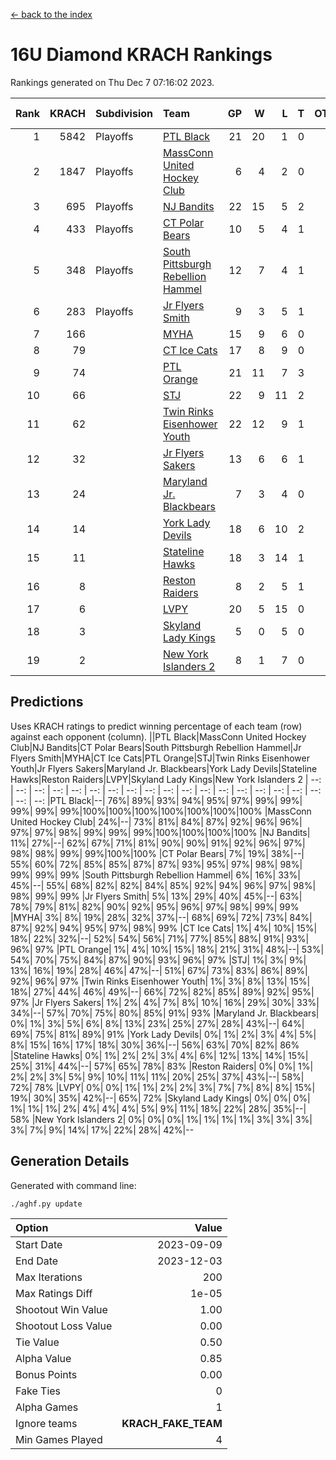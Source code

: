 [<- back to the index](readme.md)
# 16U Diamond KRACH Rankings
Rankings generated on Thu Dec  7 07:16:02 2023.

Rank|KRACH|Subdivision|Team|GP|W|L|T|OTW|OTL|SoS|Exp Wins|Win Diff
---:|---:|:---|:---|---:|---:|---:|---:|---:|---:|---:|---:|---:
1|5842|Playoffs|[PTL Black](https://gamesheetstats.com/seasons/3663/teams/140833/schedule)|21|20|1|0|2|0|359|20.8|-0.0
2|1847|Playoffs|[MassConn United Hockey Club](https://gamesheetstats.com/seasons/3663/teams/140835/schedule)|6|4|2|0|0|0|1891|4.8|-0.0
3|695|Playoffs|[NJ Bandits](https://gamesheetstats.com/seasons/3663/teams/140836/schedule)|22|15|5|2|0|2|791|16.8|-0.0
4|433|Playoffs|[CT Polar Bears](https://gamesheetstats.com/seasons/3663/teams/140834/schedule)|10|5|4|1|0|0|1286|6.3|-0.0
5|348|Playoffs|[South Pittsburgh Rebellion Hammel](https://gamesheetstats.com/seasons/3663/teams/140839/schedule)|12|7|4|1|0|0|1040|8.4|0.0
6|283|Playoffs|[Jr Flyers Smith](https://gamesheetstats.com/seasons/3663/teams/140837/schedule)|9|3|5|1|1|2|1478|4.3|-0.0
7|166||[MYHA](https://gamesheetstats.com/seasons/3663/teams/140838/schedule)|15|9|6|0|0|0|877|9.9|0.0
8|79||[CT Ice Cats](https://gamesheetstats.com/seasons/3663/teams/140846/schedule)|17|8|9|0|0|1|659|8.9|0.0
9|74||[PTL Orange](https://gamesheetstats.com/seasons/3663/teams/140842/schedule)|21|11|7|3|1|0|85|13.4|0.0
10|66||[STJ](https://gamesheetstats.com/seasons/3663/teams/140841/schedule)|22|9|11|2|0|1|897|10.9|0.0
11|62||[Twin Rinks Eisenhower Youth](https://gamesheetstats.com/seasons/3663/teams/140847/schedule)|22|12|9|1|3|0|102|13.4|0.0
12|32||[Jr Flyers Sakers](https://gamesheetstats.com/seasons/3663/teams/140843/schedule)|13|6|6|1|2|0|85|7.4|0.0
13|24||[Maryland Jr. Blackbears](https://gamesheetstats.com/seasons/3663/teams/140848/schedule)|7|3|4|0|0|1|791|3.9|0.0
14|14||[York Lady Devils](https://gamesheetstats.com/seasons/3663/teams/140845/schedule)|18|6|10|2|0|2|352|7.9|0.0
15|11||[Stateline Hawks](https://gamesheetstats.com/seasons/3663/teams/140840/schedule)|18|3|14|1|0|1|1059|4.4|0.0
16|8||[Reston Raiders](https://gamesheetstats.com/seasons/3663/teams/140850/schedule)|8|2|5|1|1|0|25|3.4|0.0
17|6||[LVPY](https://gamesheetstats.com/seasons/3663/teams/140844/schedule)|20|5|15|0|0|0|94|5.9|0.0
18|3||[Skyland Lady Kings](https://gamesheetstats.com/seasons/3663/teams/140849/schedule)|5|0|5|0|0|0|48|0.9|0.0
19|2||[New York Islanders 2](https://gamesheetstats.com/seasons/3663/teams/140851/schedule)|8|1|7|0|0|0|33|1.9|0.0

## Predictions
Uses KRACH ratings to predict winning percentage of each team (row) against each opponent (column).
||PTL Black|MassConn United Hockey Club|NJ Bandits|CT Polar Bears|South Pittsburgh Rebellion Hammel|Jr Flyers Smith|MYHA|CT Ice Cats|PTL Orange|STJ|Twin Rinks Eisenhower Youth|Jr Flyers Sakers|Maryland Jr. Blackbears|York Lady Devils|Stateline Hawks|Reston Raiders|LVPY|Skyland Lady Kings|New York Islanders 2
| --: | --: | --: | --: | --: | --: | --: | --: | --: | --: | --: | --: | --: | --: | --: | --: | --: | --: | --: | --: 
|PTL Black|--| 76%| 89%| 93%| 94%| 95%| 97%| 99%| 99%| 99%| 99%| 99%|100%|100%|100%|100%|100%|100%|100%
|MassConn United Hockey Club| 24%|--| 73%| 81%| 84%| 87%| 92%| 96%| 96%| 97%| 97%| 98%| 99%| 99%| 99%|100%|100%|100%|100%
|NJ Bandits| 11%| 27%|--| 62%| 67%| 71%| 81%| 90%| 90%| 91%| 92%| 96%| 97%| 98%| 98%| 99%| 99%|100%|100%
|CT Polar Bears|  7%| 19%| 38%|--| 55%| 60%| 72%| 85%| 85%| 87%| 87%| 93%| 95%| 97%| 98%| 98%| 99%| 99%| 99%
|South Pittsburgh Rebellion Hammel|  6%| 16%| 33%| 45%|--| 55%| 68%| 82%| 82%| 84%| 85%| 92%| 94%| 96%| 97%| 98%| 98%| 99%| 99%
|Jr Flyers Smith|  5%| 13%| 29%| 40%| 45%|--| 63%| 78%| 79%| 81%| 82%| 90%| 92%| 95%| 96%| 97%| 98%| 99%| 99%
|MYHA|  3%|  8%| 19%| 28%| 32%| 37%|--| 68%| 69%| 72%| 73%| 84%| 87%| 92%| 94%| 95%| 97%| 98%| 99%
|CT Ice Cats|  1%|  4%| 10%| 15%| 18%| 22%| 32%|--| 52%| 54%| 56%| 71%| 77%| 85%| 88%| 91%| 93%| 96%| 97%
|PTL Orange|  1%|  4%| 10%| 15%| 18%| 21%| 31%| 48%|--| 53%| 54%| 70%| 75%| 84%| 87%| 90%| 93%| 96%| 97%
|STJ|  1%|  3%|  9%| 13%| 16%| 19%| 28%| 46%| 47%|--| 51%| 67%| 73%| 83%| 86%| 89%| 92%| 96%| 97%
|Twin Rinks Eisenhower Youth|  1%|  3%|  8%| 13%| 15%| 18%| 27%| 44%| 46%| 49%|--| 66%| 72%| 82%| 85%| 89%| 92%| 95%| 97%
|Jr Flyers Sakers|  1%|  2%|  4%|  7%|  8%| 10%| 16%| 29%| 30%| 33%| 34%|--| 57%| 70%| 75%| 80%| 85%| 91%| 93%
|Maryland Jr. Blackbears|  0%|  1%|  3%|  5%|  6%|  8%| 13%| 23%| 25%| 27%| 28%| 43%|--| 64%| 69%| 75%| 81%| 89%| 91%
|York Lady Devils|  0%|  1%|  2%|  3%|  4%|  5%|  8%| 15%| 16%| 17%| 18%| 30%| 36%|--| 56%| 63%| 70%| 82%| 86%
|Stateline Hawks|  0%|  1%|  2%|  2%|  3%|  4%|  6%| 12%| 13%| 14%| 15%| 25%| 31%| 44%|--| 57%| 65%| 78%| 83%
|Reston Raiders|  0%|  0%|  1%|  2%|  2%|  3%|  5%|  9%| 10%| 11%| 11%| 20%| 25%| 37%| 43%|--| 58%| 72%| 78%
|LVPY|  0%|  0%|  1%|  1%|  2%|  2%|  3%|  7%|  7%|  8%|  8%| 15%| 19%| 30%| 35%| 42%|--| 65%| 72%
|Skyland Lady Kings|  0%|  0%|  0%|  1%|  1%|  1%|  2%|  4%|  4%|  4%|  5%|  9%| 11%| 18%| 22%| 28%| 35%|--| 58%
|New York Islanders 2|  0%|  0%|  0%|  1%|  1%|  1%|  1%|  3%|  3%|  3%|  3%|  7%|  9%| 14%| 17%| 22%| 28%| 42%|--

## Generation Details

Generated with command line:
```
./aghf.py update
```

| Option | Value |
| :----- | ----: |
| Start Date | 2023-09-09 |
| End Date | 2023-12-03 |
| Max Iterations | 200 |
| Max Ratings Diff | 1e-05 |
| Shootout Win Value | 1.00 |
| Shootout Loss Value | 0.00 |
| Tie Value | 0.50 |
| Alpha Value | 0.85 |
| Bonus Points | 0.00 |
| Fake Ties | 0 |
| Alpha Games | 1 |
| Ignore teams | __KRACH_FAKE_TEAM__ |
| Min Games Played | 4 |

